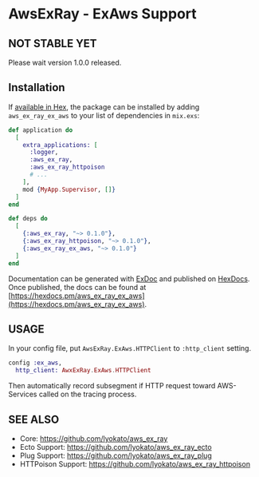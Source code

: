# AwsExRay - ExAws Support

## NOT STABLE YET

Please wait version 1.0.0 released.

## Installation

If [available in Hex](https://hex.pm/docs/publish), the package can be installed
by adding `aws_ex_ray_ex_aws` to your list of dependencies in `mix.exs`:

```elixir
def application do
  [
    extra_applications: [
      :logger,
      :aws_ex_ray,
      :aws_ex_ray_httpoison
      # ...
    ],
    mod {MyApp.Supervisor, []}
  ]
end

def deps do
  [
    {:aws_ex_ray, "~> 0.1.0"},
    {:aws_ex_ray_httpoison, "~> 0.1.0"},
    {:aws_ex_ray_ex_aws, "~> 0.1.0"}
  ]
end
```

Documentation can be generated with [ExDoc](https://github.com/elixir-lang/ex_doc)
and published on [HexDocs](https://hexdocs.pm). Once published, the docs can
be found at [https://hexdocs.pm/aws_ex_ray_ex_aws](https://hexdocs.pm/aws_ex_ray_ex_aws).

## USAGE

In your config file,
put `AwsExRay.ExAws.HTTPClient` to `:http_client` setting.

```elixir
config :ex_aws,
  http_client: AwxExRay.ExAws.HTTPClient
```

Then automatically record subsegment if HTTP request toward AWS-Services called on the tracing process.

## SEE ALSO

- Core: https://github.com/lyokato/aws_ex_ray
- Ecto Support: https://github.com/lyokato/aws_ex_ray_ecto
- Plug Support: https://github.com/lyokato/aws_ex_ray_plug
- HTTPoison Support: https://github.com/lyokato/aws_ex_ray_httpoison

